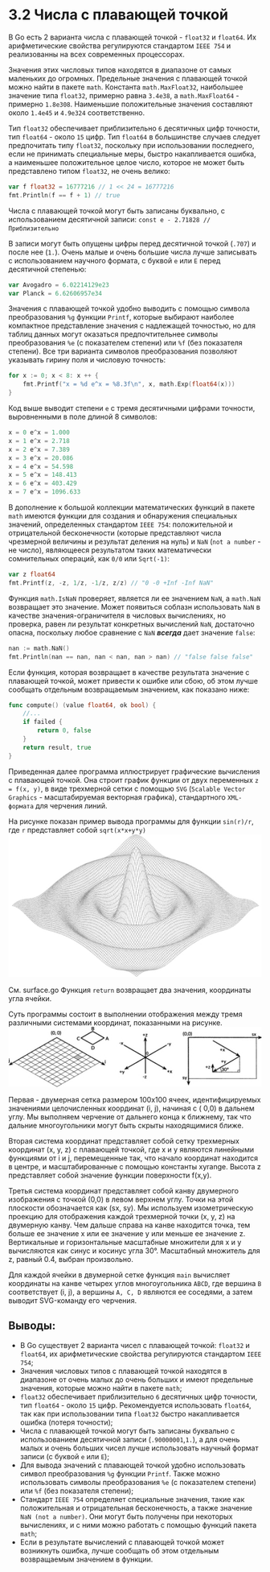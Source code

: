 # 3.2 Числа с плавающей точкой

В Go есть 2 варианта числа с плавающей точкой - `float32` и `float64`.
Их арифметические свойства регулируются стандартом `IEEE 754` и реализованны на всех современных процессорах.

Значения этих числовых типов находятся в диапазоне от самых маленьких до огромных. Предельные значения с плавающей
точкой можно найти в пакете `math`. Константа `math.MaxFloat32`, наибольшее значение типа `float32`, примерно равна
`3.4e38`, а `math.MaxFloat64` - примерно `1.8e308`. Наименьшие положительные значения составляют около `1.4e45`
и `4.9e324` соответственно.

Тип `float32` обеспечивает приблизительно `6` десятичных цифр точности, тип `float64` - около `15` цифр.
Тип `float64` в большинстве случаев следует предпочитать типу `float32`, поскольку при использовании последнего, если не
принимать специальные меры, быстро накапливается ошибка, а наименьшее положительное целое число, которое не может быть
представлено типом `float32`, не очень велико:

``` go
var f float32 = 16777216 // 1 << 24 = 16777216
fmt.Println(f == f + 1) // true
```

Числа с плавающей точкой могут быть записаны буквально, с использованием десятичной записи:
`const e - 2.71828 // Приблизительно`

В записи могут быть опущены цифры перед десятичной точкой (`.707`) и после нее (`1.`). Очень малые и очень большие числа
лучше записывать с использованием научного формата, с буквой `e` или `E` перед десятичной степенью:

``` go
var Avogadro = 6.02214129e23
var Planck = 6.62606957e34
```

Значения с плавающей точкой удобно выводить с помощью символа преобразования `%g` функции `Printf`, которые выбирают
наиболее компактное представление значения с надлежащей точностью, но для таблиц данных могут оказаться предпочтительнее
символы преобразования `%e` (с показателем степени) или `%f` (без показателя степени). Все три варианта символов
преобразования позволяют указывать гирину поля и числовую точность:

``` go
for x := 0; x < 8: x ++ {
    fmt.Printf("x = %d e^x = %8.3f\n", x, math.Exp(float64(x))) 
}
```

Код выше выводит степени `e` с тремя десятичными цифрами точности, выровненными в поле длиной 8 символов:

``` go
x = 0 e^x = 1.000
x = 1 e^x = 2.718
x = 2 e^x = 7.389
x = 3 e^x = 20.086
x = 4 e^x = 54.598
x = 5 e^x = 148.413
x = 6 e^x = 403.429
x = 7 e^x = 1096.633
```

В дополнение к большой коллекции математических функций в пакете `math` имеются функции для создания и обнаружения
специальных значений, определенных стандартом `IEEE 754`: положительной и отрицательной бесконечности (которые
представляют числа чрезмерной величины и результат деления на нуль) и `NaN` (`not a number` - не число), являющееся
результатом таких математически сомнительных операций, как `0/0` или `Sqrt(-1)`:

``` go
var z float64
fmt.Printf(z, -z, 1/z, -1/z, z/z) // "0 -0 +Inf -Inf NaN"
```

Функция `math.IsNaN` проверяет, является ли ее значением `NaN`, а `math.NaN` возвращает это значение.
Может появиться соблазн использовать `NaN` в качестве значения-ограничителя в числовых вычислениях, но проверка, равен
ли
результат конкретных вычислений `NaN`, достаточно опасна, поскольку любое сравнение с `NaN` **_всегда_** дает
значение `false`:

``` go
nan := math.NaN()
fmt.Println(nan == nan, nan < nan, nan > nan) // "false false false"
```

Если функция, которая возвращает в качестве результата значение с плавающей точкой, может привести к ошибке или сбою, об
этом лучше сообщать отдельным возвращаемым значением, как показано ниже:

``` go
func compute() (value float64, ok bool) {
    //...
    if failed {
        return 0, false
    }
    return result, true
}
```

Приведенная далее программа иллюстрирует графические вычисления с плавающей точкой. Она строит график функции от двух
переменных `z = f(x, y)`, в виде трехмерной сетки с помощью `SVG` (`Scalable Vector Graphics` - масштабируемая векторная
графика), стандартного `XML-формата` для черчения линий.

На рисунке показан пример вывода программы для функции `sin(r)/r`, где `r` представляет собой `sqrt(x*x+y*y)`
![img.png](img.png)

См. surface.go
Функция `return` возвращает два значения, координаты угла ячейки.

Суть программы состоит в выполнении отображения между тремя различными системами координат, показанными на рисунке.
![img_1.png](img_1.png)

Первая - двумерная сетка размером 100х100 ячеек, идентифицируемых значениями целочисленных координат (i, j), начиная с (
0,0) в дальнем углу.
Мы выполняем черчение от дальнего конца к ближнему, так что дальние многоугольники могут быть скрыты находящимися ближе.

Вторая система координат представляет собой сетку трехмерных координат (x, y, z) с плавающей точкой, где x и y являются
линейными функциями от i и j, перемещенные так, что начало координат находится в центре, и масштабированные с помощью
константы xyrange. Высота z представляет собой значение функции поверхности f(x,y).

Третья система координат представляет собой канву двумерного изображения с точкой (0,0) в левом верхнем углу. Точки на
этой плоскости обозначается как (sx, sy). Мы используем изометрическую проекцию для отображения каждой трехмерной
точки (x, y, z) на двумерную канву. Чем дальше справа на канве находится точка, тем больше ее значение x или ее значение
y
или меньше ее значение z. Вертикальные и горизонтальные масштабные множители для x и y вычисляются как синус и косинус
угла 30°.
Масштабный множитель для z, равный 0.4, выбран произвольно.

Для каждой ячейки в двумерной сетке функция `main` вычисляет координаты на канве четырех углов многоугольника `ABCD`,
где вершина `B` соответствует (i, j), а вершины `A, C, D` являются ее соседями, а затем выводит SVG-команду его
черчения.

## Выводы:

* В Go существует 2 варианта чисел с плавающей точкой: `float32` и `float64`, их арифметические свойства регулируются
  стандартом `IEEE 754`;
* Значения числовых типов с плавающей точкой находятся в диапазоне от очень малых до очень больших и имеют предельные
  значения, которые можно найти в пакете `math`;
* `float32` обеспечивает приблизительно `6` десятичных цифр точности, тип `float64` - около `15` цифр. Рекомендуется
  использовать `float64`, так как при использовании типа `float32` быстро накапливается ошибка (потеря точности);
* Числа с плавающей точкой могут быть записаны буквально с использованием десятичной записи (`.90000001`,`1.`), а для
  очень малых и очень больших чисел лучше использовать научный формат записи (с буквой `e` или `E`);
* Для вывода значений с плавающей точкой удобно использовать символ преобразования `%g` функции `Printf`. Также можно
  использовать символы преобразования `%e` (с показателем степени) или `%f` (без показателя степени);
* Стандарт `IEEE 754` определяет специальные значения, такие как положительная и отрицательная бесконечность, а также
  значение `NaN (not a number)`. Они могут быть получены при некоторых вычислениях, и с ними можно работать с помощью
  функций пакета `math`;
* Если в результате вычислений с плавающей точкой может возникнуть ошибка, лучше сообщать об этом отдельным возвращаемым
  значением в функции.
